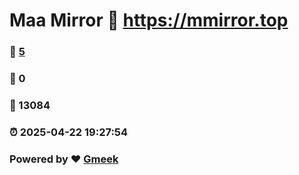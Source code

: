 # Maa Mirror :link: https://mmirror.top 
### :page_facing_up: [5](https://mmirror.top/tag.html) 
### :speech_balloon: 0 
### :hibiscus: 13084 
### :alarm_clock: 2025-04-22 19:27:54 
### Powered by :heart: [Gmeek](https://github.com/Meekdai/Gmeek)
